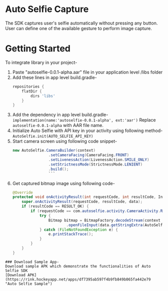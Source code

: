 # Auto Selfie Capture 
The SDK captures user's selfie automatically without pressing any button.
User can define one of the available gesture to perform image capture.

# Getting Started
To integrate library in your project-
1.	Paste "autoselfie-0.0.1-alpha.aar" file in your application level /libs folder
2.	Add these lines in app level build.gradle-	
	```gradle
    repositories {
        flatDir {
            dirs 'libs'
        }
    } 
    ```
3. Add the dependency in app level build.gradle-
```implementation(name:'autoselfie-0.0.1-alpha', ext:'aar')```
Replace ```autoselfie-0.0.1-alpha``` with AAR file name.
3.	Initialize Auto Selfie with API key in your activity using following method-
    ```AutoSelfie.init(AUTO_SELFIE_API_KEY)```
4.	Start camera screen using following code snippet-
	```java
    new AutoSelfie.CameraBuilder(context)
                    .setCameraFacing(CameraFacing.FRONT)
                    .setLivenessAction(LivenessAction.SMILE_ONLY)
                    .setStrictnessMode(StrictnessMode.LENIENT)
                    .build();
                    ```
5.	Get captured bitmap image using following code-
    ```java	
    @Override
    protected void onActivityResult(int requestCode, int resultCode, Intent data) {
        super.onActivityResult(requestCode, resultCode, data);
        if (resultCode == RESULT_OK) {
            if (requestCode == com.autoselfie.activity.CameraActivity.RQ_CAPTURE_IMAGE) {
                try {
                    Bitmap bitmap = BitmapFactory.decodeStream(context
                            .openFileInput(data.getStringExtra(AutoSelfie.FILE_NAME)));
                } catch (FileNotFoundException e) {
                    e.printStackTrace();
                }
            }
        }
    }
```
### Download Sample App-
Download sample APK which demonstrate the functionalities of Auto Selfie SDK
[Download APK](https://rink.hockeyapp.net/apps/df7395ab597f4b9fb849b065fa442e79 "Auto Selfie Sample")
